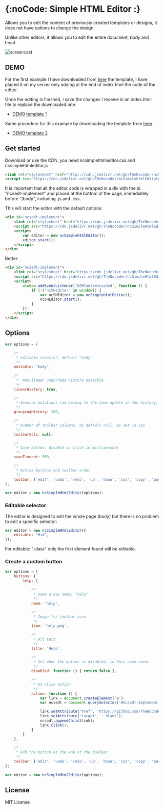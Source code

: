 {:noCode: Simple HTML Editor :}
===============================

Allows you to edit the content of previously created templates or designs, it does not have options to change the design.

Unlike other editors, it allows you to edit the entire document, body and head.

![screencast](https://user-images.githubusercontent.com/114579121/193354797-fe3cd086-8447-480e-a475-7ba8ea747e15.gif)

## DEMO

For the first example I have downloaded from [here](https://templatemo.com/tm-568-digimedia) the template, I have placed it on my server only adding at the end of index.html the code of the editor.

Once the editing is finished, I save the changes I receive in an index.html file to replace the downloaded one.

- [DEMO template 1](https://thenocoder.github.io/ncSimpleHtmlEditor/demo/digimedia/)

Same procedure for this example by downloading the template from [here](https://startbootstrap.com/theme/grayscale)

- [DEMO template 2](https://thenocoder.github.io/ncSimpleHtmlEditor/demo/grayscale/)

## Get started

Download or use the CDN, you need ncsimplehtmleditor.css and ncsimplehtmleditor.js

```html
<link rel="stylesheet" href="https://cdn.jsdelivr.net/gh/TheNocoder/ncSimpleHtmlEditor@master/ncsimplehtmleditor.css">
<script src="https://cdn.jsdelivr.net/gh/TheNocoder/ncSimpleHtmlEditor@master/ncsimplehtmleditor.js"></script>
```

It is important that all the editor code is wrapped in a div with the id "ncsedt-implement" and placed at the bottom of the page, immediately before "/body", including .js and .css.

This will start the editor with the default options:

```html
<div id="ncsedt-implement">
    <link rel="stylesheet" href="https://cdn.jsdelivr.net/gh/TheNocoder/ncSimpleHtmlEditor@master/ncsimplehtmleditor.css">
    <script src="https://cdn.jsdelivr.net/gh/TheNocoder/ncSimpleHtmlEditor@master/ncsimplehtmleditor.js"></script>
    <script>
        var editor = new ncSimpleHtmlEditor();
        editor.start();
    </script>
</div>
```

Better:

```html
<div id="ncsedt-implement">
    <link rel="stylesheet" href="https://cdn.jsdelivr.net/gh/TheNocoder/ncSimpleHtmlEditor@master/ncsimplehtmleditor.css">
    <script src="https://cdn.jsdelivr.net/gh/TheNocoder/ncSimpleHtmlEditor@master/ncsimplehtmleditor.js"></script>
    <script>
        window.addEventListener('DOMContentLoaded', function () {
            if (!("ncSHEditor" in window)) {
                var ncSHEditor = new ncSimpleHtmlEditor();
                ncSHEditor.start();
            }
        });
    </script>
</div>
```

## Options

```javascript
var options = {

    /*
     * editable selector, default "body"
     */
    editable: "body",

    /*
     *  Non-linear undo/redo history possible
     */
    linearHistory: true,

    /*
     * Several mutations can belong to the same update in the history, they are grouped by time, in milliseconds.
     */
    groupingHistory: 200,

    /*
     * Number of toolbar columns, by default null, as set in css
     */
    toolbarCols: null,

    /*
     * Save button, disable on click in milliseconds
     */
    saveTimeout: 500,

    /*
     * Active buttons and toolbar order
     */
    toolbar: ['edit', 'undo', 'redo', 'up', 'down', 'cut', 'copy', 'paste', 'code', 'link', 'image', 'head', 'save'],
};

var editor = new ncSimpleHtmlEditor(options);
```

### Editable selector

The editor is designed to edit the whole page (body) but there is no problem to edit a specific selector:

```javascript
var editor = new ncSimpleHtmlEditor({
    editable: "#id",
});
```

For editable: ".class" only the first element found will be editable.

### Create a custom button

```javascript
var options = {
    buttons: {
        help: {

            /*
             * Same a key name: "help"
             */
            name: 'help',

            /*
             * Image for toolbar icon
             */
            icon: 'help.png',

            /*
             * Alt text
             */
            title: 'Help',

            /*
             * Set when the button is disabled, in this case never
             */
            disabled: function () { return false },

            /*
             * On click action
             */
            action: function () {
                var link = document.createElement('a');
                var ncsedt = document.querySelector('#ncsedt-implement');

                link.setAttribute('href', 'https://github.com/TheNocoder/ncSimpleHtmlEditor');
                link.setAttribute('target', '_blank');
                ncsedt.appendChild(link);
                link.click();
            }
        }
    },

    /*
     * Add the button at the end of the toolbar
     */
    toolbar: ['edit', 'undo', 'redo', 'up', 'down', 'cut', 'copy', 'paste', 'code', 'link', 'image', 'head', 'save', 'help']
};

var editor = new ncSimpleHtmlEditor(options);
```
## License

MIT License
